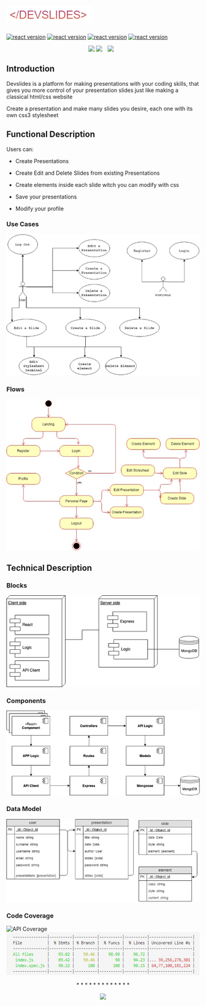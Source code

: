 # ![Use Cases](images/logo.png)

[![react version](https://img.shields.io/badge/react-16.8.6-blue.svg)](https://www.npmjs.com/package/react/v/16.8.6) 
[![react version](https://img.shields.io/badge/express-4.17.1-green.svg)](https://www.npmjs.com/package/express/v/4.17.1) 
[![react version](https://img.shields.io/badge/tippy.js-4.3.4-pink.svg)](https://www.npmjs.com/package/tippy.js/v/2.2.0) 
[![react version](https://img.shields.io/badge/mongoose-5.5.11-red.svg)](https://www.npmjs.com/package/mongoose/v/5.5.11) 


<p align="center">

<img src="https://media2.giphy.com/media/g1KN0LBe3bDva/source.gif" >
<img src="images/landing.png" >

<img src="images/presentation.png" style="margin: 0px 10px; 60px 0px">
</p>

## Introduction

Devslides is a platform for making presentations with your coding skills, that gives you more control of your presentation slides just like making a classical html/css website

Create a presentation and make many slides you desire, each one with its own css3 stylesheet


## Functional Description
Users can:

* Create Presentations

* Create Edit and Delete Slides from existing Presentations

* Create elements inside each slide witch you can modify with css

* Save your presentations

* Modify your profile
### Use Cases

![Use Cases](images/use-cases.jpg)

### Flows

![Flows](images/flows.jpg)


## Technical Description

### Blocks

![Blocks](images/blocks.png)

### Components

![Components](images/components.png)

### Data Model

![Data Model](images/data-model.png)

### Code Coverage

![API Coverage](https://img.shields.io/badge/API%20coverage-98.19-green.svg)
![API code coverage](images/api-coverage.PNG)


<p align="center">
* * * * * * * * * * * * *
</p>

<p align="center">
<img src="https://media1.giphy.com/media/9DnNlrVZhlNZDEs9ar/giphy.gif?cid=790b76115d02164a3355384951c5b519&rid=giphy.gif">
